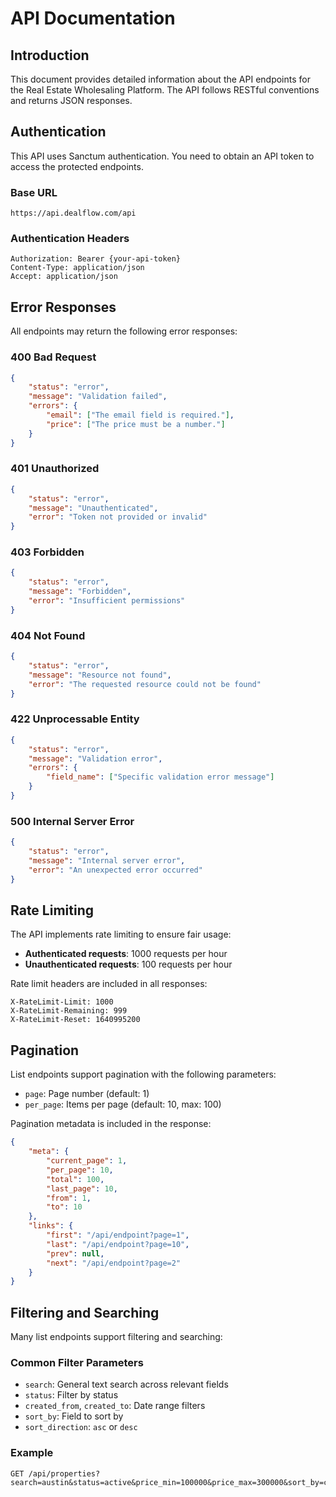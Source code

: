 # API Documentation

## Introduction

This document provides detailed information about the API endpoints for the Real Estate Wholesaling Platform. The API follows RESTful conventions and returns JSON responses.

## Authentication

This API uses Sanctum authentication. You need to obtain an API token to access the protected endpoints.

### Base URL
```
https://api.dealflow.com/api
```

### Authentication Headers
```
Authorization: Bearer {your-api-token}
Content-Type: application/json
Accept: application/json
```

## Error Responses

All endpoints may return the following error responses:

### 400 Bad Request
```json
{
    "status": "error",
    "message": "Validation failed",
    "errors": {
        "email": ["The email field is required."],
        "price": ["The price must be a number."]
    }
}
```

### 401 Unauthorized
```json
{
    "status": "error",
    "message": "Unauthenticated",
    "error": "Token not provided or invalid"
}
```

### 403 Forbidden
```json
{
    "status": "error",
    "message": "Forbidden",
    "error": "Insufficient permissions"
}
```

### 404 Not Found
```json
{
    "status": "error",
    "message": "Resource not found",
    "error": "The requested resource could not be found"
}
```

### 422 Unprocessable Entity
```json
{
    "status": "error",
    "message": "Validation error",
    "errors": {
        "field_name": ["Specific validation error message"]
    }
}
```

### 500 Internal Server Error
```json
{
    "status": "error",
    "message": "Internal server error",
    "error": "An unexpected error occurred"
}
```

## Rate Limiting

The API implements rate limiting to ensure fair usage:

- **Authenticated requests**: 1000 requests per hour
- **Unauthenticated requests**: 100 requests per hour

Rate limit headers are included in all responses:
```
X-RateLimit-Limit: 1000
X-RateLimit-Remaining: 999
X-RateLimit-Reset: 1640995200
```

## Pagination

List endpoints support pagination with the following parameters:

- `page`: Page number (default: 1)
- `per_page`: Items per page (default: 10, max: 100)

Pagination metadata is included in the response:
```json
{
    "meta": {
        "current_page": 1,
        "per_page": 10,
        "total": 100,
        "last_page": 10,
        "from": 1,
        "to": 10
    },
    "links": {
        "first": "/api/endpoint?page=1",
        "last": "/api/endpoint?page=10",
        "prev": null,
        "next": "/api/endpoint?page=2"
    }
}
```

## Filtering and Searching

Many list endpoints support filtering and searching:

### Common Filter Parameters
- `search`: General text search across relevant fields
- `status`: Filter by status
- `created_from`, `created_to`: Date range filters
- `sort_by`: Field to sort by
- `sort_direction`: `asc` or `desc`

### Example
```
GET /api/properties?search=austin&status=active&price_min=100000&price_max=300000&sort_by=created_at&sort_direction=desc
